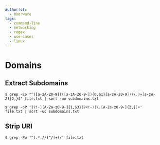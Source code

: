 ```yaml
---
author(s):
  - Userware
tags:
  - command-line
  - networking
  - regex
  - use-cases
  - linux
---
```

# Domains

## Extract Subdomains

```
$ grep -Eo "^([a-zA-Z0-9](([a-zA-Z0-9-]){0,61}[a-zA-Z0-9])?\.)+[a-zA-Z]{2,}$" file.txt | sort -uo subdomains.txt

$ grep -oP '(?!-)[A-Za-z0-9-]{1,63}(?<!-)(\.[A-Za-z0-9-]{2,})+' file.txt | sort -uo subdomains.txt
```

## Strip URI

```
$ grep -Po '^(.*://[^/]+)/' file.txt
```